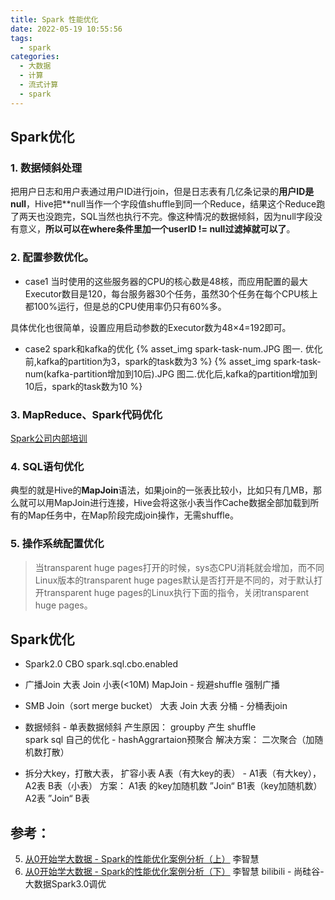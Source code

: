 ```yaml
---
title: Spark 性能优化
date: 2022-05-19 10:55:56
tags:
  - spark 
categories:
  - 大数据 
  - 计算  
  - 流式计算
  - spark   
---
```


<p></p>
<!-- more -->


##  Spark优化
### 1. 数据倾斜处理
把用户日志和用户表通过用户ID进行join，但是日志表有几亿条记录的**用户ID是null**，Hive把**null当作一个字段值shuffle到同一个Reduce，结果这个Reduce跑了两天也没跑完，SQL当然也执行不完。像这种情况的数据倾斜，因为null字段没有意义，**所以可以在where条件里加一个userID != null过滤掉就可以了**。


### 2. 配置参数优化。
+ case1
当时使用的这些服务器的CPU的核心数是48核，而应用配置的最大Executor数目是120，每台服务器30个任务，虽然30个任务在每个CPU核上都100%运行，但是总的CPU使用率仍只有60%多。

具体优化也很简单，设置应用启动参数的Executor数为48×4=192即可。

+ case2  spark和kafka的优化
{% asset_img  spark-task-num.JPG  图一. 优化前,kafka的partition为3，spark的task数为3 %}
{% asset_img  spark-task-num(kafka-partition增加到10后).JPG  图二.优化后,kafka的partition增加到10后，spark的task数为10 %}


### 3. MapReduce、Spark代码优化
[Spark公司内部培训](https://www6v.github.io/www6vHomeHexo/2019/03/10/sparkTrain/sparkTrain.pptx)

### 4. SQL语句优化
典型的就是Hive的**MapJoin**语法，如果join的一张表比较小，比如只有几MB，那么就可以用MapJoin进行连接，Hive会将这张小表当作Cache数据全部加载到所有的Map任务中，在Map阶段完成join操作，无需shuffle。

### 5. 操作系统配置优化
> 当transparent huge pages打开的时候，sys态CPU消耗就会增加，而不同Linux版本的transparent huge pages默认是否打开是不同的，对于默认打开transparent huge pages的Linux执行下面的指令，关闭transparent huge pages。



##  Spark优化
+  Spark2.0 CBO
spark.sql.cbo.enabled

+ 广播Join
大表 Join 小表(<10M)
MapJoin - 规避shuffle
强制广播

+ SMB Join（sort merge bucket）
大表 Join 大表
分桶 - 分桶表join

+ 数据倾斜 - 单表数据倾斜
产生原因： groupby 产生 shuffle  
spark sql 自己的优化 - hashAggrartaion预聚合
解决方案： 二次聚合（加随机数打散）

+ 拆分大key，打散大表， 扩容小表
A表（有大key的表） - A1表（有大key），A2表
B表（小表）
方案：
A1表 的key加随机数 ”Join“ B1表（key加随机数）
A2表 ”Join“ B表 

## 参考：
5. [从0开始学大数据 - Spark的性能优化案例分析（上）]()  李智慧
6. [从0开始学大数据 - Spark的性能优化案例分析（下）]()  李智慧
bilibili - 尚硅谷-大数据Spark3.0调优

